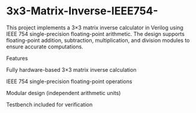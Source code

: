 # 3x3-Matrix-Inverse-IEEE754-
This project implements a 3×3 matrix inverse calculator in Verilog using IEEE 754 single-precision floating-point arithmetic. The design supports floating-point addition, subtraction, multiplication, and division modules to ensure accurate computations.

Features

Fully hardware-based 3×3 matrix inverse calculation

IEEE 754 single-precision floating-point operations

Modular design (independent arithmetic units)

Testbench included for verification
